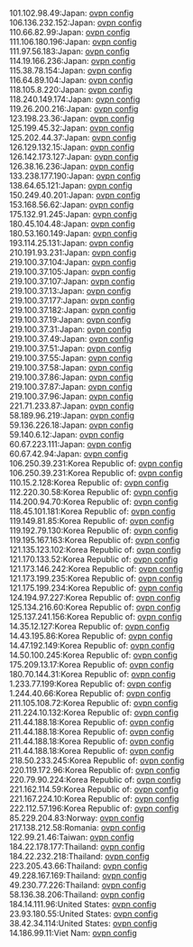 101.102.98.49:Japan: [ovpn config](vpn/101_102_98_49.ovpn)  
106.136.232.152:Japan: [ovpn config](vpn/106_136_232_152.ovpn)  
110.66.82.99:Japan: [ovpn config](vpn/110_66_82_99.ovpn)  
111.106.180.196:Japan: [ovpn config](vpn/111_106_180_196.ovpn)  
111.97.56.183:Japan: [ovpn config](vpn/111_97_56_183.ovpn)  
114.19.166.236:Japan: [ovpn config](vpn/114_19_166_236.ovpn)  
115.38.78.154:Japan: [ovpn config](vpn/115_38_78_154.ovpn)  
116.64.89.104:Japan: [ovpn config](vpn/116_64_89_104.ovpn)  
118.105.8.220:Japan: [ovpn config](vpn/118_105_8_220.ovpn)  
118.240.149.174:Japan: [ovpn config](vpn/118_240_149_174.ovpn)  
119.26.200.216:Japan: [ovpn config](vpn/119_26_200_216.ovpn)  
123.198.23.36:Japan: [ovpn config](vpn/123_198_23_36.ovpn)  
125.199.45.32:Japan: [ovpn config](vpn/125_199_45_32.ovpn)  
125.202.44.37:Japan: [ovpn config](vpn/125_202_44_37.ovpn)  
126.129.132.15:Japan: [ovpn config](vpn/126_129_132_15.ovpn)  
126.142.173.127:Japan: [ovpn config](vpn/126_142_173_127.ovpn)  
126.38.16.236:Japan: [ovpn config](vpn/126_38_16_236.ovpn)  
133.238.177.190:Japan: [ovpn config](vpn/133_238_177_190.ovpn)  
138.64.65.121:Japan: [ovpn config](vpn/138_64_65_121.ovpn)  
150.249.40.201:Japan: [ovpn config](vpn/150_249_40_201.ovpn)  
153.168.56.62:Japan: [ovpn config](vpn/153_168_56_62.ovpn)  
175.132.91.245:Japan: [ovpn config](vpn/175_132_91_245.ovpn)  
180.45.104.48:Japan: [ovpn config](vpn/180_45_104_48.ovpn)  
180.53.160.149:Japan: [ovpn config](vpn/180_53_160_149.ovpn)  
193.114.25.131:Japan: [ovpn config](vpn/193_114_25_131.ovpn)  
210.191.93.231:Japan: [ovpn config](vpn/210_191_93_231.ovpn)  
219.100.37.104:Japan: [ovpn config](vpn/219_100_37_104.ovpn)  
219.100.37.105:Japan: [ovpn config](vpn/219_100_37_105.ovpn)  
219.100.37.107:Japan: [ovpn config](vpn/219_100_37_107.ovpn)  
219.100.37.13:Japan: [ovpn config](vpn/219_100_37_13.ovpn)  
219.100.37.177:Japan: [ovpn config](vpn/219_100_37_177.ovpn)  
219.100.37.182:Japan: [ovpn config](vpn/219_100_37_182.ovpn)  
219.100.37.19:Japan: [ovpn config](vpn/219_100_37_19.ovpn)  
219.100.37.31:Japan: [ovpn config](vpn/219_100_37_31.ovpn)  
219.100.37.49:Japan: [ovpn config](vpn/219_100_37_49.ovpn)  
219.100.37.51:Japan: [ovpn config](vpn/219_100_37_51.ovpn)  
219.100.37.55:Japan: [ovpn config](vpn/219_100_37_55.ovpn)  
219.100.37.58:Japan: [ovpn config](vpn/219_100_37_58.ovpn)  
219.100.37.86:Japan: [ovpn config](vpn/219_100_37_86.ovpn)  
219.100.37.87:Japan: [ovpn config](vpn/219_100_37_87.ovpn)  
219.100.37.96:Japan: [ovpn config](vpn/219_100_37_96.ovpn)  
221.71.233.87:Japan: [ovpn config](vpn/221_71_233_87.ovpn)  
58.189.96.219:Japan: [ovpn config](vpn/58_189_96_219.ovpn)  
59.136.226.18:Japan: [ovpn config](vpn/59_136_226_18.ovpn)  
59.140.6.12:Japan: [ovpn config](vpn/59_140_6_12.ovpn)  
60.67.223.111:Japan: [ovpn config](vpn/60_67_223_111.ovpn)  
60.67.42.94:Japan: [ovpn config](vpn/60_67_42_94.ovpn)  
106.250.39.231:Korea Republic of: [ovpn config](vpn/106_250_39_231.ovpn)  
106.250.39.231:Korea Republic of: [ovpn config](vpn/106_250_39_231.ovpn)  
110.15.2.128:Korea Republic of: [ovpn config](vpn/110_15_2_128.ovpn)  
112.220.30.58:Korea Republic of: [ovpn config](vpn/112_220_30_58.ovpn)  
114.200.94.70:Korea Republic of: [ovpn config](vpn/114_200_94_70.ovpn)  
118.45.101.181:Korea Republic of: [ovpn config](vpn/118_45_101_181.ovpn)  
119.149.81.85:Korea Republic of: [ovpn config](vpn/119_149_81_85.ovpn)  
119.192.79.130:Korea Republic of: [ovpn config](vpn/119_192_79_130.ovpn)  
119.195.167.163:Korea Republic of: [ovpn config](vpn/119_195_167_163.ovpn)  
121.135.123.102:Korea Republic of: [ovpn config](vpn/121_135_123_102.ovpn)  
121.170.133.52:Korea Republic of: [ovpn config](vpn/121_170_133_52.ovpn)  
121.173.146.242:Korea Republic of: [ovpn config](vpn/121_173_146_242.ovpn)  
121.173.199.235:Korea Republic of: [ovpn config](vpn/121_173_199_235.ovpn)  
121.175.199.234:Korea Republic of: [ovpn config](vpn/121_175_199_234.ovpn)  
124.194.97.227:Korea Republic of: [ovpn config](vpn/124_194_97_227.ovpn)  
125.134.216.60:Korea Republic of: [ovpn config](vpn/125_134_216_60.ovpn)  
125.137.241.156:Korea Republic of: [ovpn config](vpn/125_137_241_156.ovpn)  
14.35.12.127:Korea Republic of: [ovpn config](vpn/14_35_12_127.ovpn)  
14.43.195.86:Korea Republic of: [ovpn config](vpn/14_43_195_86.ovpn)  
14.47.192.149:Korea Republic of: [ovpn config](vpn/14_47_192_149.ovpn)  
14.50.100.245:Korea Republic of: [ovpn config](vpn/14_50_100_245.ovpn)  
175.209.13.17:Korea Republic of: [ovpn config](vpn/175_209_13_17.ovpn)  
180.70.144.31:Korea Republic of: [ovpn config](vpn/180_70_144_31.ovpn)  
1.233.77.199:Korea Republic of: [ovpn config](vpn/1_233_77_199.ovpn)  
1.244.40.66:Korea Republic of: [ovpn config](vpn/1_244_40_66.ovpn)  
211.105.108.72:Korea Republic of: [ovpn config](vpn/211_105_108_72.ovpn)  
211.224.10.132:Korea Republic of: [ovpn config](vpn/211_224_10_132.ovpn)  
211.44.188.18:Korea Republic of: [ovpn config](vpn/211_44_188_18.ovpn)  
211.44.188.18:Korea Republic of: [ovpn config](vpn/211_44_188_18.ovpn)  
211.44.188.18:Korea Republic of: [ovpn config](vpn/211_44_188_18.ovpn)  
211.44.188.18:Korea Republic of: [ovpn config](vpn/211_44_188_18.ovpn)  
218.50.233.245:Korea Republic of: [ovpn config](vpn/218_50_233_245.ovpn)  
220.119.172.96:Korea Republic of: [ovpn config](vpn/220_119_172_96.ovpn)  
220.79.90.224:Korea Republic of: [ovpn config](vpn/220_79_90_224.ovpn)  
221.162.114.59:Korea Republic of: [ovpn config](vpn/221_162_114_59.ovpn)  
221.167.224.10:Korea Republic of: [ovpn config](vpn/221_167_224_10.ovpn)  
222.112.57.196:Korea Republic of: [ovpn config](vpn/222_112_57_196.ovpn)  
85.229.204.83:Norway: [ovpn config](vpn/85_229_204_83.ovpn)  
217.138.212.58:Romania: [ovpn config](vpn/217_138_212_58.ovpn)  
122.99.21.46:Taiwan: [ovpn config](vpn/122_99_21_46.ovpn)  
184.22.178.177:Thailand: [ovpn config](vpn/184_22_178_177.ovpn)  
184.22.232.218:Thailand: [ovpn config](vpn/184_22_232_218.ovpn)  
223.205.43.66:Thailand: [ovpn config](vpn/223_205_43_66.ovpn)  
49.228.167.169:Thailand: [ovpn config](vpn/49_228_167_169.ovpn)  
49.230.77.226:Thailand: [ovpn config](vpn/49_230_77_226.ovpn)  
58.136.38.206:Thailand: [ovpn config](vpn/58_136_38_206.ovpn)  
184.14.111.96:United States: [ovpn config](vpn/184_14_111_96.ovpn)  
23.93.180.55:United States: [ovpn config](vpn/23_93_180_55.ovpn)  
38.42.34.114:United States: [ovpn config](vpn/38_42_34_114.ovpn)  
14.186.99.11:Viet Nam: [ovpn config](vpn/14_186_99_11.ovpn)  
